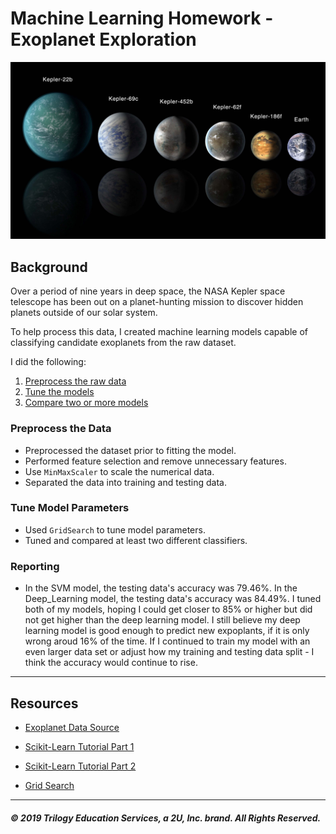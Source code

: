 # Machine Learning Homework - Exoplanet Exploration

![exoplanets.jpg](Images/exoplanets.jpg)

## Background

Over a period of nine years in deep space, the NASA Kepler space telescope has been out on a planet-hunting mission to discover hidden planets outside of our solar system.

To help process this data, I created machine learning models capable of classifying candidate exoplanets from the raw dataset.

I did the following:

1. [Preprocess the raw data](#Preprocessing)
2. [Tune the models](#Tune-Model-Parameters)
3. [Compare two or more models](#Evaluate-Model-Performance)

### Preprocess the Data

* Preprocessed the dataset prior to fitting the model.
* Performed feature selection and remove unnecessary features.
* Use  `MinMaxScaler` to scale the numerical data.
* Separated the data into training and testing data.

### Tune Model Parameters

* Used `GridSearch` to tune model parameters.
* Tuned and compared at least two different classifiers.

### Reporting

* In the SVM model, the testing data's accuracy was 79.46%. In the Deep_Learning model, the testing data's accuracy was 84.49%. I tuned both of my models, hoping I could get closer to 85% or higher but did not get higher than the deep learning model. I still believe my deep learning model is good enough to predict new expoplants, if it is only wrong aroud 16% of the time. If I continued to train my model with an even larger data set or adjust how my training and testing data split - I think the accuracy would continue to rise.


- - -

## Resources

* [Exoplanet Data Source](https://www.kaggle.com/nasa/kepler-exoplanet-search-results)

* [Scikit-Learn Tutorial Part 1](https://www.youtube.com/watch?v=4PXAztQtoTg)

* [Scikit-Learn Tutorial Part 2](https://www.youtube.com/watch?v=gK43gtGh49o&t=5858s)

* [Grid Search](https://scikit-learn.org/stable/modules/grid_search.html)

- - -

##### © 2019 Trilogy Education Services, a 2U, Inc. brand. All Rights Reserved.
